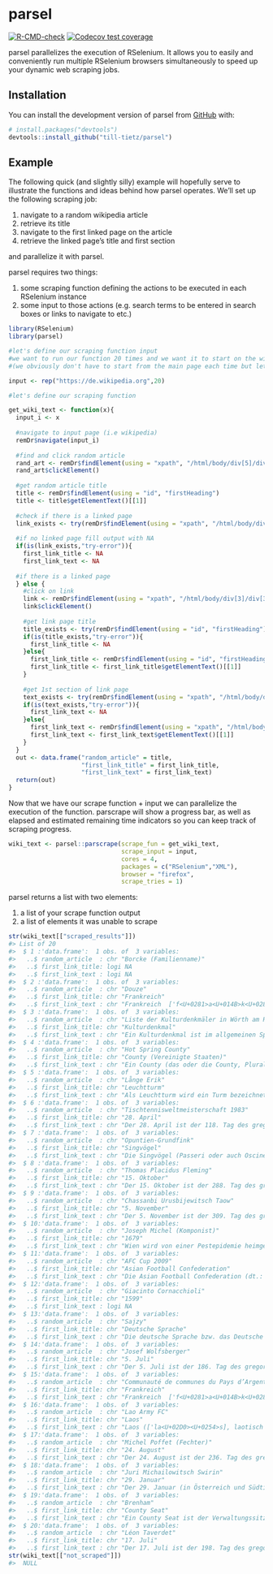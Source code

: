 
<!-- README.md is generated from README.Rmd. Please edit that file -->

# parsel

<!-- badges: start -->

[![R-CMD-check](https://github.com/till-tietz/parsel/workflows/R-CMD-check/badge.svg)](https://github.com/till-tietz/parsel/actions)
[![Codecov test
coverage](https://codecov.io/gh/till-tietz/parsel/branch/master/graph/badge.svg)](https://codecov.io/gh/till-tietz/parsel?branch=master)
<!-- badges: end -->

parsel parallelizes the execution of RSelenium. It allows you to easily
and conveniently run multiple RSelenium browsers simultaneously to speed
up your dynamic web scraping jobs.

## Installation

You can install the development version of parsel from
[GitHub](https://github.com/) with:

``` r
# install.packages("devtools")
devtools::install_github("till-tietz/parsel")
```

## Example

The following quick (and slightly silly) example will hopefully serve to
illustrate the functions and ideas behind how parsel operates. We’ll set
up the following scraping job:

1.  navigate to a random wikipedia article
2.  retrieve its title
3.  navigate to the first linked page on the article
4.  retrieve the linked page’s title and first section

and parallelize it with parsel.

parsel requires two things:

1.  some scraping function defining the actions to be executed in each
    RSelenium instance
2.  some input to those actions (e.g. search terms to be entered in
    search boxes or links to navigate to etc.)

<!-- end list -->

``` r
library(RSelenium)
library(parsel)

#let's define our scraping function input 
#we want to run our function 20 times and we want it to start on the wikipedia main page each time 
#(we obviously don't have to start from the main page each time but let's run with this for illustrative purposes)

input <- rep("https://de.wikipedia.org",20)

#let's define our scraping function 

get_wiki_text <- function(x){
  input_i <- x
  
  #navigate to input page (i.e wikipedia)
  remDr$navigate(input_i)
  
  #find and click random article 
  rand_art <- remDr$findElement(using = "xpath", "/html/body/div[5]/div[2]/nav[1]/div/ul/li[3]/a")
  rand_art$clickElement()
  
  #get random article title 
  title <- remDr$findElement(using = "id", "firstHeading")
  title <- title$getElementText()[[1]]
  
  #check if there is a linked page
  link_exists <- try(remDr$findElement(using = "xpath", "/html/body/div[3]/div[3]/div[5]/div[1]/p[1]/a[1]"))
  
  #if no linked page fill output with NA
  if(is(link_exists,"try-error")){
    first_link_title <- NA
    first_link_text <- NA
  
  #if there is a linked page
  } else {
    #click on link
    link <- remDr$findElement(using = "xpath", "/html/body/div[3]/div[3]/div[5]/div[1]/p[1]/a[1]")
    link$clickElement()
    
    #get link page title
    title_exists <- try(remDr$findElement(using = "id", "firstHeading"))
    if(is(title_exists,"try-error")){
      first_link_title <- NA
    }else{
      first_link_title <- remDr$findElement(using = "id", "firstHeading")
      first_link_title <- first_link_title$getElementText()[[1]]
    }
    
    #get 1st section of link page
    text_exists <- try(remDr$findElement(using = "xpath", "/html/body/div[3]/div[3]/div[5]/div[1]/p[1]"))
    if(is(text_exists,"try-error")){
      first_link_text <- NA
    }else{
      first_link_text <- remDr$findElement(using = "xpath", "/html/body/div[3]/div[3]/div[5]/div[1]/p[1]")
      first_link_text <- first_link_text$getElementText()[[1]]
    }
  }
  out <- data.frame("random_article" = title,
                    "first_link_title" = first_link_title,
                    "first_link_text" = first_link_text)
  return(out)
}
```

Now that we have our scrape function + input we can parallelize the
execution of the function. parscrape will show a progress bar, as well
as elapsed and estimated remaining time indicators so you can keep track
of scraping progress.

``` r
wiki_text <- parsel::parscrape(scrape_fun = get_wiki_text,
                               scrape_input = input,
                               cores = 4,
                               packages = c("RSelenium","XML"),
                               browser = "firefox",
                               scrape_tries = 1)
```

parsel returns a list with two elements:

1.  a list of your scrape function output
2.  a list of elements it was unable to scrape

<!-- end list -->

``` r
str(wiki_text[["scraped_results"]])
#> List of 20
#>  $ 1 :'data.frame':  1 obs. of  3 variables:
#>   ..$ random_article  : chr "Borcke (Familienname)"
#>   ..$ first_link_title: logi NA
#>   ..$ first_link_text : logi NA
#>  $ 2 :'data.frame':  1 obs. of  3 variables:
#>   ..$ random_article  : chr "Douze"
#>   ..$ first_link_title: chr "Frankreich"
#>   ..$ first_link_text : chr "Frankreich  ['f<U+0281>a<U+014B>k<U+0281>a<U+026A><U+032F>ç] (französisch France?/i [f<U+0281><U+0251>~s], amtl"| __truncated__
#>  $ 3 :'data.frame':  1 obs. of  3 variables:
#>   ..$ random_article  : chr "Liste der Kulturdenkmäler in Wörth am Rhein"
#>   ..$ first_link_title: chr "Kulturdenkmal"
#>   ..$ first_link_text : chr "Ein Kulturdenkmal ist im allgemeinen Sprachgebrauch laut Duden ein Objekt oder Werk, „das als Zeugnis einer Kul"| __truncated__
#>  $ 4 :'data.frame':  1 obs. of  3 variables:
#>   ..$ random_article  : chr "Hot Spring County"
#>   ..$ first_link_title: chr "County (Vereinigte Staaten)"
#>   ..$ first_link_text : chr "Ein County (das oder die County, Plural: englisch counties, deutsch Countys) ist in 48 der 50 Bundesstaaten der"| __truncated__
#>  $ 5 :'data.frame':  1 obs. of  3 variables:
#>   ..$ random_article  : chr "Långe Erik"
#>   ..$ first_link_title: chr "Leuchtturm"
#>   ..$ first_link_text : chr "Als Leuchtturm wird ein Turm bezeichnet, der eine Befeuerung trägt. Leuchttürme sind insbesondere nachts weithi"| __truncated__
#>  $ 6 :'data.frame':  1 obs. of  3 variables:
#>   ..$ random_article  : chr "Tischtennisweltmeisterschaft 1983"
#>   ..$ first_link_title: chr "28. April"
#>   ..$ first_link_text : chr "Der 28. April ist der 118. Tag des gregorianischen Kalenders (der 119. in Schaltjahren), somit verbleiben 247 T"| __truncated__
#>  $ 7 :'data.frame':  1 obs. of  3 variables:
#>   ..$ random_article  : chr "Opuntien-Grundfink"
#>   ..$ first_link_title: chr "Singvögel"
#>   ..$ first_link_text : chr "Die Singvögel (Passeri oder auch Oscines) sind in der Ornithologie eine Unterordnung der Sperlingsvögel (Passer"| __truncated__
#>  $ 8 :'data.frame':  1 obs. of  3 variables:
#>   ..$ random_article  : chr "Thomas Placidus Fleming"
#>   ..$ first_link_title: chr "15. Oktober"
#>   ..$ first_link_text : chr "Der 15. Oktober ist der 288. Tag des gregorianischen Kalenders (der 289. in Schaltjahren), somit bleiben 77 Tag"| __truncated__
#>  $ 9 :'data.frame':  1 obs. of  3 variables:
#>   ..$ random_article  : chr "Chassanbi Urusbijewitsch Taow"
#>   ..$ first_link_title: chr "5. November"
#>   ..$ first_link_text : chr "Der 5. November ist der 309. Tag des gregorianischen Kalenders (der 310. in Schaltjahren), somit bleiben 56 Tag"| __truncated__
#>  $ 10:'data.frame':  1 obs. of  3 variables:
#>   ..$ random_article  : chr "Joseph Michel (Komponist)"
#>   ..$ first_link_title: chr "1679"
#>   ..$ first_link_text : chr "Wien wird von einer Pestepidemie heimgesucht. Die Legende des lieben Augustin entsteht. Auf der Flucht aus der "| __truncated__
#>  $ 11:'data.frame':  1 obs. of  3 variables:
#>   ..$ random_article  : chr "AFC Cup 2009"
#>   ..$ first_link_title: chr "Asian Football Confederation"
#>   ..$ first_link_text : chr "Die Asian Football Confederation (dt.: Asiatische Fußball-Konföderation), auch AFC, ist der asiatische Fußballv"| __truncated__
#>  $ 12:'data.frame':  1 obs. of  3 variables:
#>   ..$ random_article  : chr "Giacinto Cornacchioli"
#>   ..$ first_link_title: chr "1599"
#>   ..$ first_link_text : logi NA
#>  $ 13:'data.frame':  1 obs. of  3 variables:
#>   ..$ random_article  : chr "Sajzy"
#>   ..$ first_link_title: chr "Deutsche Sprache"
#>   ..$ first_link_text : chr "Die deutsche Sprache bzw. das Deutsche ([d<U+0254><U+026A><U+032F>t<U+0283>];[26] abgekürzt dt. oder dtsch.) is"| __truncated__
#>  $ 14:'data.frame':  1 obs. of  3 variables:
#>   ..$ random_article  : chr "Josef Wolfsberger"
#>   ..$ first_link_title: chr "5. Juli"
#>   ..$ first_link_text : chr "Der 5. Juli ist der 186. Tag des gregorianischen Kalenders (der 187. in Schaltjahren), somit bleiben 179 Tage b"| __truncated__
#>  $ 15:'data.frame':  1 obs. of  3 variables:
#>   ..$ random_article  : chr "Communauté de communes du Pays d’Argentat"
#>   ..$ first_link_title: chr "Frankreich"
#>   ..$ first_link_text : chr "Frankreich  ['f<U+0281>a<U+014B>k<U+0281>a<U+026A><U+032F>ç] (französisch France?/i [f<U+0281><U+0251>~s], amtl"| __truncated__
#>  $ 16:'data.frame':  1 obs. of  3 variables:
#>   ..$ random_article  : chr "Lao Army FC"
#>   ..$ first_link_title: chr "Laos"
#>   ..$ first_link_text : chr "Laos (['la<U+02D0><U+0254>s], laotisch <U+0E9B><U+0EB0><U+0EC0><U+0E97><U+0E94><U+0EA5><U+0EB2><U+0EA7>, amtlic"| __truncated__
#>  $ 17:'data.frame':  1 obs. of  3 variables:
#>   ..$ random_article  : chr "Michel Poffet (Fechter)"
#>   ..$ first_link_title: chr "24. August"
#>   ..$ first_link_text : chr "Der 24. August ist der 236. Tag des gregorianischen Kalenders (der 237. in Schaltjahren), somit bleiben 129 Tag"| __truncated__
#>  $ 18:'data.frame':  1 obs. of  3 variables:
#>   ..$ random_article  : chr "Juri Michailowitsch Swirin"
#>   ..$ first_link_title: chr "29. Januar"
#>   ..$ first_link_text : chr "Der 29. Januar (in Österreich und Südtirol: 29. Jänner) ist der 29. Tag des gregorianischen Kalenders, somit bl"| __truncated__
#>  $ 19:'data.frame':  1 obs. of  3 variables:
#>   ..$ random_article  : chr "Brenham"
#>   ..$ first_link_title: chr "County Seat"
#>   ..$ first_link_text : chr "Ein County Seat ist der Verwaltungssitz eines Countys in den Vereinigten Staaten und in Kanada."
#>  $ 20:'data.frame':  1 obs. of  3 variables:
#>   ..$ random_article  : chr "Léon Taverdet"
#>   ..$ first_link_title: chr "17. Juli"
#>   ..$ first_link_text : chr "Der 17. Juli ist der 198. Tag des gregorianischen Kalenders (der 199. in Schaltjahren), somit bleiben noch 167 "| __truncated__
str(wiki_text[["not_scraped"]])
#>  NULL
```
